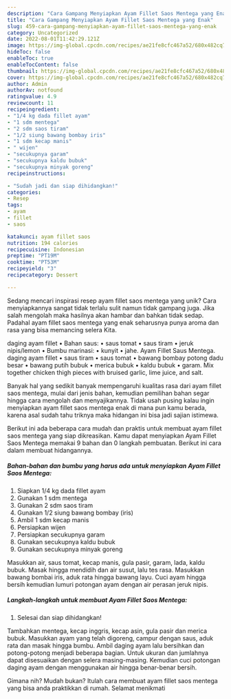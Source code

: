 ```yaml
---
description: "Cara Gampang Menyiapkan Ayam Fillet Saos Mentega yang Enak"
title: "Cara Gampang Menyiapkan Ayam Fillet Saos Mentega yang Enak"
slug: 459-cara-gampang-menyiapkan-ayam-fillet-saos-mentega-yang-enak
category: Uncategorized
date: 2022-08-01T11:42:29.121Z
image: https://img-global.cpcdn.com/recipes/ae21fe8cfc467a52/680x482cq70/ayam-fillet-saos-mentega-foto-resep-utama.jpg
hideToc: false
enableToc: true
enableTocContent: false
thumbnail: https://img-global.cpcdn.com/recipes/ae21fe8cfc467a52/680x482cq70/ayam-fillet-saos-mentega-foto-resep-utama.jpg
cover: https://img-global.cpcdn.com/recipes/ae21fe8cfc467a52/680x482cq70/ayam-fillet-saos-mentega-foto-resep-utama.jpg
author: Admin
authorAv: notfound
ratingvalue: 4.9
reviewcount: 11
recipeingredient:
- "1/4 kg dada fillet ayam"
- "1 sdm mentega"
- "2 sdm saos tiram"
- "1/2 siung bawang bombay iris"
- "1 sdm kecap manis"
- " wijen"
- "secukupnya garam"
- "secukupnya kaldu bubuk"
- "secukupnya minyak goreng"
recipeinstructions:

- "Sudah jadi dan siap dihidangkan!"
categories:
- Resep
tags:
- ayam
- fillet
- saos

katakunci: ayam fillet saos 
nutrition: 194 calories
recipecuisine: Indonesian
preptime: "PT19M"
cooktime: "PT53M"
recipeyield: "3"
recipecategory: Dessert

---
```





Sedang mencari inspirasi resep ayam fillet saos mentega yang unik? Cara menyiapkannya sangat tidak terlalu sulit namun tidak gampang juga. Jika salah mengolah maka hasilnya akan hambar dan bahkan tidak sedap. Padahal ayam fillet saos mentega yang enak seharusnya punya aroma dan rasa yang bisa memancing selera Kita.





daging ayam fillet • Bahan saus: • saus tomat • saus tiram • jeruk nipis/lemon • Bumbu marinasi: • kunyit • jahe. Ayam Fillet Saus Mentega. daging ayam fillet • saus tiram • saus tomat • bawang bombay potong dadu besar • bawang putih bubuk • merica bubuk • kaldu bubuk • garam. Mix together chicken thigh pieces with bruised garlic, lime juice, and salt.

Banyak hal yang sedikit banyak mempengaruhi kualitas rasa dari ayam fillet saos mentega, mulai dari jenis bahan, kemudian pemilihan bahan segar hingga cara mengolah dan menyajikannya. Tidak usah pusing kalau ingin menyiapkan ayam fillet saos mentega enak di mana pun kamu berada, karena asal sudah tahu triknya maka hidangan ini bisa jadi sajian istimewa.






Berikut ini ada beberapa cara mudah dan praktis untuk membuat ayam fillet saos mentega yang siap dikreasikan. Kamu dapat menyiapkan Ayam Fillet Saos Mentega memakai 9 bahan dan 0 langkah pembuatan. Berikut ini cara dalam membuat hidangannya.

<!--inarticleads1-->

##### Bahan-bahan dan bumbu yang harus ada untuk menyiapkan Ayam Fillet Saos Mentega:

1. Siapkan 1/4 kg dada fillet ayam
1. Gunakan 1 sdm mentega
1. Gunakan 2 sdm saos tiram
1. Gunakan 1/2 siung bawang bombay (iris)
1. Ambil 1 sdm kecap manis
1. Persiapkan  wijen
1. Persiapkan secukupnya garam
1. Gunakan secukupnya kaldu bubuk
1. Gunakan secukupnya minyak goreng


Masukkan air, saus tomat, kecap manis, gula pasir, garam, lada, kaldu bubuk. Masak hingga mendidih dan air susut, lalu tes rasa. Masukkan bawang bombai iris, aduk rata hingga bawang layu. Cuci ayam hingga bersih kemudian lumuri potongan ayam dengan air perasan jeruk nipis. 

<!--inarticleads2-->

##### Langkah-langkah untuk membuat Ayam Fillet Saos Mentega:


1. Selesai dan siap dihidangkan!

Tambahkan mentega, kecap inggris, kecap asin, gula pasir dan merica bubuk. Masukkan ayam yang telah digoreng, campur dengan saus, aduk rata dan masak hingga bumbu. Ambil daging ayam lalu bersihkan dan potong-potong menjadi beberapa bagian. Untuk ukuran dan jumlahnya dapat disesuaikan dengan selera masing-masing. Kemudian cuci potongan daging ayam dengan menggunakan air hingga benar-benar bersih. 

Gimana nih? Mudah bukan? Itulah cara membuat ayam fillet saos mentega yang bisa anda praktikkan di rumah. Selamat menikmati
